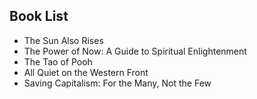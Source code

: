 ## Book List

- The Sun Also Rises
- The Power of Now: A Guide to Spiritual Enlightenment 
- The Tao of Pooh
- All Quiet on the Western Front
- Saving Capitalism: For the Many, Not the Few 